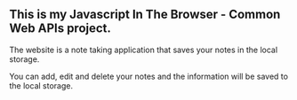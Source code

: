 ## This is my Javascript In The Browser - Common Web APIs project.

The website is a note taking application that saves your notes in the local storage.

You can add, edit and delete your notes and the information will be saved to the local storage.
